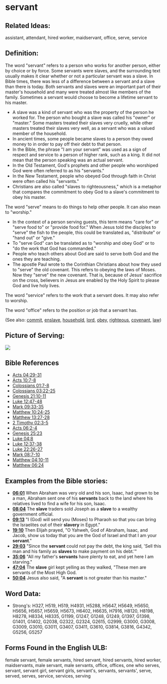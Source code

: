 # servant

## Related Ideas:

assistant, attendant, hired worker, maidservant, office, serve, service

## Definition:

The word "servant" refers to a person who works for another person, either by choice or by force. Some servants were slaves, and the surrounding text usually makes it clear whether or not a particular servant was a slave. In Bible times, there was less of a difference between a servant and a slave than there is today. Both servants and slaves were an important part of their master's household and many were treated almost like members of the family. Sometimes a servant would choose to become a lifetime servant to his master.

* A slave was a kind of servant who was the property of the person he worked for. The person who bought a slave was called his "owner" or "master." Some masters treated their slaves very cruelly, while other masters treated their slaves very well, as a servant who was a valued member of the household.
* In ancient times, some people became slaves to a person they owed money to in order to pay off their debt to that person.
* In the Bible, the phrase "I am your servant" was used as a sign of respect and service to a person of higher rank, such as a king. It did not mean that the person speaking was an actual servant.
* In the Old Testament, God's prophets and other people who worshiped God were often referred to as his "servants."
* In the New Testament, people who obeyed God through faith in Christ were often called his "servants."
* Christians are also called "slaves to righteousness," which is a metaphor that compares the commitment to obey God to a slave's commitment to obey his master.

The word "serve" means to do things to help other people. It can also mean to "worship."

* In the context of a person serving guests, this term means "care for" or "serve food to" or "provide food for." When Jesus told the disciples to "serve" the fish to the people, this could be translated as, "distribute" or "hand out" or "give."
* To "serve God" can be translated as to "worship and obey God" or to "do the work that God has commanded."
* People who teach others about God are said to serve both God and the ones they are teaching.
* The apostle Paul wrote to the Corinthian Christians about how they used to "serve" the old covenant. This refers to obeying the laws of Moses. Now they "serve" the new covenant. That is, because of Jesus' sacrifice on the cross, believers in Jesus are enabled by the Holy Spirit to please God and live holy lives.

The word "service" refers to the work that a servant does. It may also refer to worship.

The word "office" refers to the position or job that a servant has.

(See also: [commit](../other/commit.md), [enslave](../other/enslave.md), [household](../other/household.md), [lord](../kt/lord.md), [obey](../other/obey.md), [righteous](../kt/righteous.md), [covenant](../kt/covenant.md), [law](../other/law.md))

## Picture of Serving:

<a href="https://content.bibletranslationtools.org/WycliffeAssociates/en_tw/raw/branch/master/PNGs/s/Serving.png"><img src="https://content.bibletranslationtools.org/WycliffeAssociates/en_tw/raw/branch/master/PNGs/s/Serving.png" ></a>

## Bible References

* [Acts 04:29-31](rc://en/tn/help/act/04/29)
* [Acts 10:7-8](rc://en/tn/help/act/10/07)
* [Colossians 01:7-8](rc://en/tn/help/col/01/07)
* [Colossians 03:22-25](rc://en/tn/help/col/03/22)
* [Genesis 21:10-11](rc://en/tn/help/gen/21/10)
* [Luke 12:47-48](rc://en/tn/help/luk/12/47)
* [Mark 09:33-35](rc://en/tn/help/mrk/09/33)
* [Matthew 10:24-25](rc://en/tn/help/mat/10/24)
* [Matthew 13:27-28](rc://en/tn/help/mat/13/27)
* [2 Timothy 02:3-5](rc://en/tn/help/2ti/02/03)
* [Acts 06:2-4](rc://en/tn/help/act/06/02)
* [Genesis 25:23](rc://en/tn/help/gen/25/23)
* [Luke 04:8](rc://en/tn/help/luk/04/08)
* [Luke 12:37-38](rc://en/tn/help/luk/12/37)
* [Luke 22:26-27](rc://en/tn/help/luk/22/26)
* [Mark 08:7-10](rc://en/tn/help/mrk/08/07)
* [Matthew 04:10-11](rc://en/tn/help/mat/04/10)
* [Matthew 06:24](rc://en/tn/help/mat/06/24)

## Examples from the Bible stories:

* __[06:01](rc://en/tn/help/obs/06/01)__ When Abraham was very old and his son, Isaac, had grown to be a man, Abraham sent one of his __servants__ back to the land where his relatives lived to find a wife for his son, Isaac.
* __[08:04](rc://en/tn/help/obs/08/04)__ The __slave__ traders sold Joseph as a __slave__ to a wealthy government official.
* __[09:13](rc://en/tn/help/obs/09/13)__ "I (God) will send you (Moses) to Pharaoh so that you can bring the Israelites out of their __slavery__ in Egypt."
* __[19:10](rc://en/tn/help/obs/19/10)__ Then Elijah prayed, "O Yahweh, God of Abraham, Isaac, and Jacob, show us today that you are the God of Israel and that I am your __servant__."
* __[29:03](rc://en/tn/help/obs/29/03)__ "Since the __servant__ could not pay the debt, the king said, 'Sell this man and his family as __slaves__ to make payment on his debt.'"
* __[35:06](rc://en/tn/help/obs/35/06)__ "All my father's __servants__ have plenty to eat, and yet here I am starving."
* __[47:04](rc://en/tn/help/obs/47/04)__ The __slave__ girl kept yelling as they walked, "These men are servants of the Most High God.
* __[50:04](rc://en/tn/help/obs/50/04)__ Jesus also said, "A __servant__ is not greater than his master."

## Word Data:

* Strong's: H327, H519, H519, H4931, H5288, H5647, H5649, H5650, H5656, H5657, H5659, H5673, H6402, H6635, H7916, H8120, H8198, H8278, H8334, H8335, G1199, G1247, G1248, G1249, G1397, G1398, G1401, G1402, G2038, G2322, G2324, G2615, G2999, G3000, G3008, G3009, G3010, G3011, G3407, G3411, G3610, G3814, G3816, G4342, G5256, G5257

## Forms Found in the English ULB:

female servant, female servants, hired servant, hired servants, hired worker, maidservants, male servant, male servants, office, offices, one who serves, servant, servant girl, servant girls, servant's, servants, servants', serve, served, serves, service, services, serving
